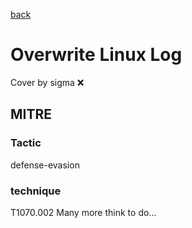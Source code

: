 [back](../index.md)
# Overwrite Linux Log
Cover by sigma :x: 
## MITRE
### Tactic
defense-evasion
### technique
T1070.002
Many more think to do...